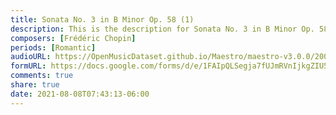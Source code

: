```yaml
---
title: Sonata No. 3 in B Minor Op. 58 (1)
description: This is the description for Sonata No. 3 in B Minor Op. 58 by Frédéric Chopin
composers: [Frédéric Chopin]
periods: [Romantic]
audioURL: https://OpenMusicDataset.github.io/Maestro/maestro-v3.0.0/2004/MIDI-Unprocessed_XP_09_R1_2004_05_ORIG_MID--AUDIO_09_R1_2004_06_Track06_wav.midi
formURL: https://docs.google.com/forms/d/e/1FAIpQLSegja7fUJmRVnIjkgZIU5GWWVjvN0AcTckN1uvzxnfietCvng/viewform
comments: true
share: true
date: 2021-08-08T07:43:13-06:00
---
```

